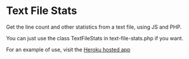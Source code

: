 # Text File Stats
Get the line count and other statistics from a text file, using JS and PHP.

You can just use the class TextFileStats in text-file-stats.php if you want.

For an example of use, visit the [Heroku hosted app](https://text-file-stats.herokuapp.com/example/)
